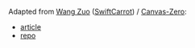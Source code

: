 Adapted from [Wang Zuo](https://github.com/wangzuo) ([SwiftCarrot](https://github.com/swiftcarrot)) / [Canvas-Zero](https://github.com/swiftcarrot/canvas-zero):
- [article](https://wangzuo.me/posts/elbow-connector/)
- [repo](https://github.com/swiftcarrot/canvas-zero)
